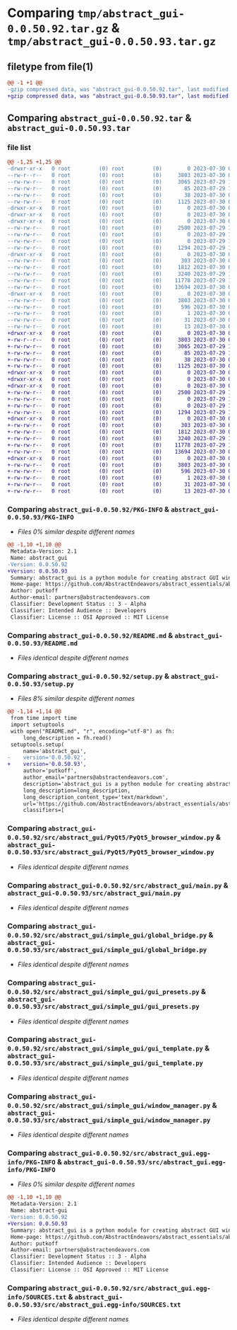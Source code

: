 # Comparing `tmp/abstract_gui-0.0.50.92.tar.gz` & `tmp/abstract_gui-0.0.50.93.tar.gz`

## filetype from file(1)

```diff
@@ -1 +1 @@
-gzip compressed data, was "abstract_gui-0.0.50.92.tar", last modified: Sun Jul 30 05:45:29 2023, max compression
+gzip compressed data, was "abstract_gui-0.0.50.93.tar", last modified: Sun Jul 30 05:46:33 2023, max compression
```

## Comparing `abstract_gui-0.0.50.92.tar` & `abstract_gui-0.0.50.93.tar`

### file list

```diff
@@ -1,25 +1,25 @@
-drwxr-xr-x   0 root         (0) root         (0)        0 2023-07-30 05:45:29.708477 abstract_gui-0.0.50.92/
--rw-r--r--   0 root         (0) root         (0)     3803 2023-07-30 05:45:29.708477 abstract_gui-0.0.50.92/PKG-INFO
--rw-rw-r--   0 root         (0) root         (0)     3065 2023-07-29 19:09:21.000000 abstract_gui-0.0.50.92/README.md
--rw-rw-r--   0 root         (0) root         (0)       85 2023-07-29 19:09:21.000000 abstract_gui-0.0.50.92/pyproject.toml
--rw-rw-r--   0 root         (0) root         (0)       38 2023-07-30 05:45:29.708477 abstract_gui-0.0.50.92/setup.cfg
--rw-rw-r--   0 root         (0) root         (0)     1125 2023-07-30 05:44:45.000000 abstract_gui-0.0.50.92/setup.py
-drwxr-xr-x   0 root         (0) root         (0)        0 2023-07-30 05:45:29.708477 abstract_gui-0.0.50.92/src/
-drwxr-xr-x   0 root         (0) root         (0)        0 2023-07-30 05:45:29.708477 abstract_gui-0.0.50.92/src/abstract_gui/
-drwxr-xr-x   0 root         (0) root         (0)        0 2023-07-30 05:45:29.708477 abstract_gui-0.0.50.92/src/abstract_gui/PyQt5/
--rw-rw-r--   0 root         (0) root         (0)     2500 2023-07-29 19:09:21.000000 abstract_gui-0.0.50.92/src/abstract_gui/PyQt5/PyQt5_browser_window.py
--rw-rw-r--   0 root         (0) root         (0)        0 2023-07-29 19:09:21.000000 abstract_gui-0.0.50.92/src/abstract_gui/PyQt5/__init__.py
--rw-rw-r--   0 root         (0) root         (0)        0 2023-07-29 19:09:21.000000 abstract_gui-0.0.50.92/src/abstract_gui/__init__.py
--rw-rw-r--   0 root         (0) root         (0)     1294 2023-07-29 19:09:21.000000 abstract_gui-0.0.50.92/src/abstract_gui/main.py
-drwxr-xr-x   0 root         (0) root         (0)        0 2023-07-30 05:45:29.708477 abstract_gui-0.0.50.92/src/abstract_gui/simple_gui/
--rw-rw-r--   0 root         (0) root         (0)      303 2023-07-30 05:44:36.000000 abstract_gui-0.0.50.92/src/abstract_gui/simple_gui/__init__.py
--rw-rw-r--   0 root         (0) root         (0)     1812 2023-07-30 05:32:52.000000 abstract_gui-0.0.50.92/src/abstract_gui/simple_gui/global_bridge.py
--rw-rw-r--   0 root         (0) root         (0)     3240 2023-07-29 19:09:21.000000 abstract_gui-0.0.50.92/src/abstract_gui/simple_gui/gui_presets.py
--rw-rw-r--   0 root         (0) root         (0)    11778 2023-07-29 19:09:21.000000 abstract_gui-0.0.50.92/src/abstract_gui/simple_gui/gui_template.py
--rw-rw-r--   0 root         (0) root         (0)    13694 2023-07-30 05:41:00.000000 abstract_gui-0.0.50.92/src/abstract_gui/simple_gui/window_manager.py
-drwxr-xr-x   0 root         (0) root         (0)        0 2023-07-30 05:45:29.708477 abstract_gui-0.0.50.92/src/abstract_gui.egg-info/
--rw-rw-r--   0 root         (0) root         (0)     3803 2023-07-30 05:45:29.000000 abstract_gui-0.0.50.92/src/abstract_gui.egg-info/PKG-INFO
--rw-rw-r--   0 root         (0) root         (0)      596 2023-07-30 05:45:29.000000 abstract_gui-0.0.50.92/src/abstract_gui.egg-info/SOURCES.txt
--rw-rw-r--   0 root         (0) root         (0)        1 2023-07-30 05:45:29.000000 abstract_gui-0.0.50.92/src/abstract_gui.egg-info/dependency_links.txt
--rw-rw-r--   0 root         (0) root         (0)       31 2023-07-30 05:45:29.000000 abstract_gui-0.0.50.92/src/abstract_gui.egg-info/requires.txt
--rw-rw-r--   0 root         (0) root         (0)       13 2023-07-30 05:45:29.000000 abstract_gui-0.0.50.92/src/abstract_gui.egg-info/top_level.txt
+drwxr-xr-x   0 root         (0) root         (0)        0 2023-07-30 05:46:33.716715 abstract_gui-0.0.50.93/
+-rw-r--r--   0 root         (0) root         (0)     3803 2023-07-30 05:46:33.716715 abstract_gui-0.0.50.93/PKG-INFO
+-rw-rw-r--   0 root         (0) root         (0)     3065 2023-07-29 19:09:21.000000 abstract_gui-0.0.50.93/README.md
+-rw-rw-r--   0 root         (0) root         (0)       85 2023-07-29 19:09:21.000000 abstract_gui-0.0.50.93/pyproject.toml
+-rw-rw-r--   0 root         (0) root         (0)       38 2023-07-30 05:46:33.716715 abstract_gui-0.0.50.93/setup.cfg
+-rw-rw-r--   0 root         (0) root         (0)     1125 2023-07-30 05:46:17.000000 abstract_gui-0.0.50.93/setup.py
+drwxr-xr-x   0 root         (0) root         (0)        0 2023-07-30 05:46:33.716715 abstract_gui-0.0.50.93/src/
+drwxr-xr-x   0 root         (0) root         (0)        0 2023-07-30 05:46:33.716715 abstract_gui-0.0.50.93/src/abstract_gui/
+drwxr-xr-x   0 root         (0) root         (0)        0 2023-07-30 05:46:33.716715 abstract_gui-0.0.50.93/src/abstract_gui/PyQt5/
+-rw-rw-r--   0 root         (0) root         (0)     2500 2023-07-29 19:09:21.000000 abstract_gui-0.0.50.93/src/abstract_gui/PyQt5/PyQt5_browser_window.py
+-rw-rw-r--   0 root         (0) root         (0)        0 2023-07-29 19:09:21.000000 abstract_gui-0.0.50.93/src/abstract_gui/PyQt5/__init__.py
+-rw-rw-r--   0 root         (0) root         (0)        0 2023-07-29 19:09:21.000000 abstract_gui-0.0.50.93/src/abstract_gui/__init__.py
+-rw-rw-r--   0 root         (0) root         (0)     1294 2023-07-29 19:09:21.000000 abstract_gui-0.0.50.93/src/abstract_gui/main.py
+drwxr-xr-x   0 root         (0) root         (0)        0 2023-07-30 05:46:33.716715 abstract_gui-0.0.50.93/src/abstract_gui/simple_gui/
+-rw-rw-r--   0 root         (0) root         (0)      303 2023-07-30 05:44:36.000000 abstract_gui-0.0.50.93/src/abstract_gui/simple_gui/__init__.py
+-rw-rw-r--   0 root         (0) root         (0)     1812 2023-07-30 05:32:52.000000 abstract_gui-0.0.50.93/src/abstract_gui/simple_gui/global_bridge.py
+-rw-rw-r--   0 root         (0) root         (0)     3240 2023-07-29 19:09:21.000000 abstract_gui-0.0.50.93/src/abstract_gui/simple_gui/gui_presets.py
+-rw-rw-r--   0 root         (0) root         (0)    11778 2023-07-29 19:09:21.000000 abstract_gui-0.0.50.93/src/abstract_gui/simple_gui/gui_template.py
+-rw-rw-r--   0 root         (0) root         (0)    13694 2023-07-30 05:41:00.000000 abstract_gui-0.0.50.93/src/abstract_gui/simple_gui/window_manager.py
+drwxr-xr-x   0 root         (0) root         (0)        0 2023-07-30 05:46:33.716715 abstract_gui-0.0.50.93/src/abstract_gui.egg-info/
+-rw-rw-r--   0 root         (0) root         (0)     3803 2023-07-30 05:46:33.000000 abstract_gui-0.0.50.93/src/abstract_gui.egg-info/PKG-INFO
+-rw-rw-r--   0 root         (0) root         (0)      596 2023-07-30 05:46:33.000000 abstract_gui-0.0.50.93/src/abstract_gui.egg-info/SOURCES.txt
+-rw-rw-r--   0 root         (0) root         (0)        1 2023-07-30 05:46:33.000000 abstract_gui-0.0.50.93/src/abstract_gui.egg-info/dependency_links.txt
+-rw-rw-r--   0 root         (0) root         (0)       31 2023-07-30 05:46:33.000000 abstract_gui-0.0.50.93/src/abstract_gui.egg-info/requires.txt
+-rw-rw-r--   0 root         (0) root         (0)       13 2023-07-30 05:46:33.000000 abstract_gui-0.0.50.93/src/abstract_gui.egg-info/top_level.txt
```

### Comparing `abstract_gui-0.0.50.92/PKG-INFO` & `abstract_gui-0.0.50.93/PKG-INFO`

 * *Files 0% similar despite different names*

```diff
@@ -1,10 +1,10 @@
 Metadata-Version: 2.1
 Name: abstract_gui
-Version: 0.0.50.92
+Version: 0.0.50.93
 Summary: abstract_gui is a python module for creating abstract GUI windows and interacting with them. It uses the PySimpleGUI library and provides additional utilities for simplifying the creation and handling of PySimpleGUI windows.
 Home-page: https://github.com/AbstractEndeavors/abstract_essentials/abstract_gui
 Author: putkoff
 Author-email: partners@abstractendeavors.com
 Classifier: Development Status :: 3 - Alpha
 Classifier: Intended Audience :: Developers
 Classifier: License :: OSI Approved :: MIT License
```

### Comparing `abstract_gui-0.0.50.92/README.md` & `abstract_gui-0.0.50.93/README.md`

 * *Files identical despite different names*

### Comparing `abstract_gui-0.0.50.92/setup.py` & `abstract_gui-0.0.50.93/setup.py`

 * *Files 8% similar despite different names*

```diff
@@ -1,14 +1,14 @@
 from time import time
 import setuptools
 with open("README.md", "r", encoding="utf-8") as fh:
     long_description = fh.read()
 setuptools.setup(
     name='abstract_gui',
-    version='0.0.50.92',
+    version='0.0.50.93',
     author='putkoff',
     author_email='partners@abstractendeavors.com',
     description='abstract_gui is a python module for creating abstract GUI windows and interacting with them. It uses the PySimpleGUI library and provides additional utilities for simplifying the creation and handling of PySimpleGUI windows.',
     long_description=long_description,
     long_description_content_type='text/markdown',
     url='https://github.com/AbstractEndeavors/abstract_essentials/abstract_gui',
     classifiers=[
```

### Comparing `abstract_gui-0.0.50.92/src/abstract_gui/PyQt5/PyQt5_browser_window.py` & `abstract_gui-0.0.50.93/src/abstract_gui/PyQt5/PyQt5_browser_window.py`

 * *Files identical despite different names*

### Comparing `abstract_gui-0.0.50.92/src/abstract_gui/main.py` & `abstract_gui-0.0.50.93/src/abstract_gui/main.py`

 * *Files identical despite different names*

### Comparing `abstract_gui-0.0.50.92/src/abstract_gui/simple_gui/global_bridge.py` & `abstract_gui-0.0.50.93/src/abstract_gui/simple_gui/global_bridge.py`

 * *Files identical despite different names*

### Comparing `abstract_gui-0.0.50.92/src/abstract_gui/simple_gui/gui_presets.py` & `abstract_gui-0.0.50.93/src/abstract_gui/simple_gui/gui_presets.py`

 * *Files identical despite different names*

### Comparing `abstract_gui-0.0.50.92/src/abstract_gui/simple_gui/gui_template.py` & `abstract_gui-0.0.50.93/src/abstract_gui/simple_gui/gui_template.py`

 * *Files identical despite different names*

### Comparing `abstract_gui-0.0.50.92/src/abstract_gui/simple_gui/window_manager.py` & `abstract_gui-0.0.50.93/src/abstract_gui/simple_gui/window_manager.py`

 * *Files identical despite different names*

### Comparing `abstract_gui-0.0.50.92/src/abstract_gui.egg-info/PKG-INFO` & `abstract_gui-0.0.50.93/src/abstract_gui.egg-info/PKG-INFO`

 * *Files 0% similar despite different names*

```diff
@@ -1,10 +1,10 @@
 Metadata-Version: 2.1
 Name: abstract-gui
-Version: 0.0.50.92
+Version: 0.0.50.93
 Summary: abstract_gui is a python module for creating abstract GUI windows and interacting with them. It uses the PySimpleGUI library and provides additional utilities for simplifying the creation and handling of PySimpleGUI windows.
 Home-page: https://github.com/AbstractEndeavors/abstract_essentials/abstract_gui
 Author: putkoff
 Author-email: partners@abstractendeavors.com
 Classifier: Development Status :: 3 - Alpha
 Classifier: Intended Audience :: Developers
 Classifier: License :: OSI Approved :: MIT License
```

### Comparing `abstract_gui-0.0.50.92/src/abstract_gui.egg-info/SOURCES.txt` & `abstract_gui-0.0.50.93/src/abstract_gui.egg-info/SOURCES.txt`

 * *Files identical despite different names*

